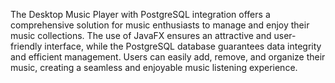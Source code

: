 The Desktop Music Player with PostgreSQL integration offers a comprehensive solution for music enthusiasts to manage and enjoy their music collections. The use of JavaFX ensures an attractive and user-friendly interface, while the PostgreSQL database guarantees data integrity and efficient management. Users can easily add, remove, and organize their music, creating a seamless and enjoyable music listening experience.
